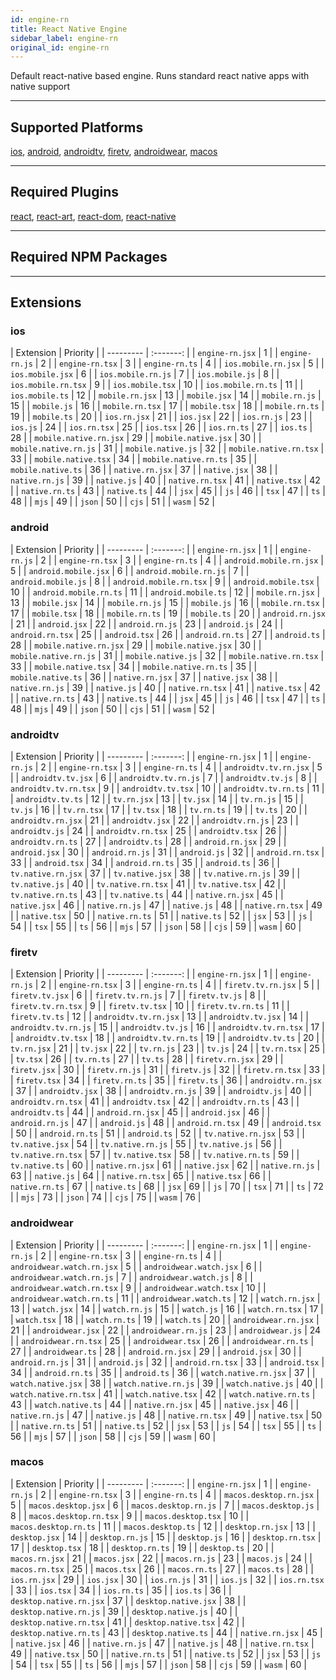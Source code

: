 ```yaml
---
id: engine-rn
title: React Native Engine
sidebar_label: engine-rn
original_id: engine-rn
---
```



<!--AUTO_GENERATED_START-->



Default react-native based engine. Runs standard react native apps with native support

---
## Supported Platforms

[ios](platforms/ios.md), [android](platforms/android.md), [androidtv](platforms/androidtv.md), [firetv](platforms/firetv.md), [androidwear](platforms/androidwear.md), [macos](platforms/macos.md)

---
## Required Plugins

[react](../plugins/overview#react), [react-art](../plugins/overview#react-art), [react-dom](../plugins/overview#react-dom), [react-native](../plugins/overview#react-native)

---
## Required NPM Packages















---
## Extensions

### ios

| Extension | Priority  |
      | --------- | :-------: |
| `engine-rn.jsx` | 1 |
| `engine-rn.js` | 2 |
| `engine-rn.tsx` | 3 |
| `engine-rn.ts` | 4 |
| `ios.mobile.rn.jsx` | 5 |
| `ios.mobile.jsx` | 6 |
| `ios.mobile.rn.js` | 7 |
| `ios.mobile.js` | 8 |
| `ios.mobile.rn.tsx` | 9 |
| `ios.mobile.tsx` | 10 |
| `ios.mobile.rn.ts` | 11 |
| `ios.mobile.ts` | 12 |
| `mobile.rn.jsx` | 13 |
| `mobile.jsx` | 14 |
| `mobile.rn.js` | 15 |
| `mobile.js` | 16 |
| `mobile.rn.tsx` | 17 |
| `mobile.tsx` | 18 |
| `mobile.rn.ts` | 19 |
| `mobile.ts` | 20 |
| `ios.rn.jsx` | 21 |
| `ios.jsx` | 22 |
| `ios.rn.js` | 23 |
| `ios.js` | 24 |
| `ios.rn.tsx` | 25 |
| `ios.tsx` | 26 |
| `ios.rn.ts` | 27 |
| `ios.ts` | 28 |
| `mobile.native.rn.jsx` | 29 |
| `mobile.native.jsx` | 30 |
| `mobile.native.rn.js` | 31 |
| `mobile.native.js` | 32 |
| `mobile.native.rn.tsx` | 33 |
| `mobile.native.tsx` | 34 |
| `mobile.native.rn.ts` | 35 |
| `mobile.native.ts` | 36 |
| `native.rn.jsx` | 37 |
| `native.jsx` | 38 |
| `native.rn.js` | 39 |
| `native.js` | 40 |
| `native.rn.tsx` | 41 |
| `native.tsx` | 42 |
| `native.rn.ts` | 43 |
| `native.ts` | 44 |
| `jsx` | 45 |
| `js` | 46 |
| `tsx` | 47 |
| `ts` | 48 |
| `mjs` | 49 |
| `json` | 50 |
| `cjs` | 51 |
| `wasm` | 52 |
### android

| Extension | Priority  |
      | --------- | :-------: |
| `engine-rn.jsx` | 1 |
| `engine-rn.js` | 2 |
| `engine-rn.tsx` | 3 |
| `engine-rn.ts` | 4 |
| `android.mobile.rn.jsx` | 5 |
| `android.mobile.jsx` | 6 |
| `android.mobile.rn.js` | 7 |
| `android.mobile.js` | 8 |
| `android.mobile.rn.tsx` | 9 |
| `android.mobile.tsx` | 10 |
| `android.mobile.rn.ts` | 11 |
| `android.mobile.ts` | 12 |
| `mobile.rn.jsx` | 13 |
| `mobile.jsx` | 14 |
| `mobile.rn.js` | 15 |
| `mobile.js` | 16 |
| `mobile.rn.tsx` | 17 |
| `mobile.tsx` | 18 |
| `mobile.rn.ts` | 19 |
| `mobile.ts` | 20 |
| `android.rn.jsx` | 21 |
| `android.jsx` | 22 |
| `android.rn.js` | 23 |
| `android.js` | 24 |
| `android.rn.tsx` | 25 |
| `android.tsx` | 26 |
| `android.rn.ts` | 27 |
| `android.ts` | 28 |
| `mobile.native.rn.jsx` | 29 |
| `mobile.native.jsx` | 30 |
| `mobile.native.rn.js` | 31 |
| `mobile.native.js` | 32 |
| `mobile.native.rn.tsx` | 33 |
| `mobile.native.tsx` | 34 |
| `mobile.native.rn.ts` | 35 |
| `mobile.native.ts` | 36 |
| `native.rn.jsx` | 37 |
| `native.jsx` | 38 |
| `native.rn.js` | 39 |
| `native.js` | 40 |
| `native.rn.tsx` | 41 |
| `native.tsx` | 42 |
| `native.rn.ts` | 43 |
| `native.ts` | 44 |
| `jsx` | 45 |
| `js` | 46 |
| `tsx` | 47 |
| `ts` | 48 |
| `mjs` | 49 |
| `json` | 50 |
| `cjs` | 51 |
| `wasm` | 52 |
### androidtv

| Extension | Priority  |
      | --------- | :-------: |
| `engine-rn.jsx` | 1 |
| `engine-rn.js` | 2 |
| `engine-rn.tsx` | 3 |
| `engine-rn.ts` | 4 |
| `androidtv.tv.rn.jsx` | 5 |
| `androidtv.tv.jsx` | 6 |
| `androidtv.tv.rn.js` | 7 |
| `androidtv.tv.js` | 8 |
| `androidtv.tv.rn.tsx` | 9 |
| `androidtv.tv.tsx` | 10 |
| `androidtv.tv.rn.ts` | 11 |
| `androidtv.tv.ts` | 12 |
| `tv.rn.jsx` | 13 |
| `tv.jsx` | 14 |
| `tv.rn.js` | 15 |
| `tv.js` | 16 |
| `tv.rn.tsx` | 17 |
| `tv.tsx` | 18 |
| `tv.rn.ts` | 19 |
| `tv.ts` | 20 |
| `androidtv.rn.jsx` | 21 |
| `androidtv.jsx` | 22 |
| `androidtv.rn.js` | 23 |
| `androidtv.js` | 24 |
| `androidtv.rn.tsx` | 25 |
| `androidtv.tsx` | 26 |
| `androidtv.rn.ts` | 27 |
| `androidtv.ts` | 28 |
| `android.rn.jsx` | 29 |
| `android.jsx` | 30 |
| `android.rn.js` | 31 |
| `android.js` | 32 |
| `android.rn.tsx` | 33 |
| `android.tsx` | 34 |
| `android.rn.ts` | 35 |
| `android.ts` | 36 |
| `tv.native.rn.jsx` | 37 |
| `tv.native.jsx` | 38 |
| `tv.native.rn.js` | 39 |
| `tv.native.js` | 40 |
| `tv.native.rn.tsx` | 41 |
| `tv.native.tsx` | 42 |
| `tv.native.rn.ts` | 43 |
| `tv.native.ts` | 44 |
| `native.rn.jsx` | 45 |
| `native.jsx` | 46 |
| `native.rn.js` | 47 |
| `native.js` | 48 |
| `native.rn.tsx` | 49 |
| `native.tsx` | 50 |
| `native.rn.ts` | 51 |
| `native.ts` | 52 |
| `jsx` | 53 |
| `js` | 54 |
| `tsx` | 55 |
| `ts` | 56 |
| `mjs` | 57 |
| `json` | 58 |
| `cjs` | 59 |
| `wasm` | 60 |
### firetv

| Extension | Priority  |
      | --------- | :-------: |
| `engine-rn.jsx` | 1 |
| `engine-rn.js` | 2 |
| `engine-rn.tsx` | 3 |
| `engine-rn.ts` | 4 |
| `firetv.tv.rn.jsx` | 5 |
| `firetv.tv.jsx` | 6 |
| `firetv.tv.rn.js` | 7 |
| `firetv.tv.js` | 8 |
| `firetv.tv.rn.tsx` | 9 |
| `firetv.tv.tsx` | 10 |
| `firetv.tv.rn.ts` | 11 |
| `firetv.tv.ts` | 12 |
| `androidtv.tv.rn.jsx` | 13 |
| `androidtv.tv.jsx` | 14 |
| `androidtv.tv.rn.js` | 15 |
| `androidtv.tv.js` | 16 |
| `androidtv.tv.rn.tsx` | 17 |
| `androidtv.tv.tsx` | 18 |
| `androidtv.tv.rn.ts` | 19 |
| `androidtv.tv.ts` | 20 |
| `tv.rn.jsx` | 21 |
| `tv.jsx` | 22 |
| `tv.rn.js` | 23 |
| `tv.js` | 24 |
| `tv.rn.tsx` | 25 |
| `tv.tsx` | 26 |
| `tv.rn.ts` | 27 |
| `tv.ts` | 28 |
| `firetv.rn.jsx` | 29 |
| `firetv.jsx` | 30 |
| `firetv.rn.js` | 31 |
| `firetv.js` | 32 |
| `firetv.rn.tsx` | 33 |
| `firetv.tsx` | 34 |
| `firetv.rn.ts` | 35 |
| `firetv.ts` | 36 |
| `androidtv.rn.jsx` | 37 |
| `androidtv.jsx` | 38 |
| `androidtv.rn.js` | 39 |
| `androidtv.js` | 40 |
| `androidtv.rn.tsx` | 41 |
| `androidtv.tsx` | 42 |
| `androidtv.rn.ts` | 43 |
| `androidtv.ts` | 44 |
| `android.rn.jsx` | 45 |
| `android.jsx` | 46 |
| `android.rn.js` | 47 |
| `android.js` | 48 |
| `android.rn.tsx` | 49 |
| `android.tsx` | 50 |
| `android.rn.ts` | 51 |
| `android.ts` | 52 |
| `tv.native.rn.jsx` | 53 |
| `tv.native.jsx` | 54 |
| `tv.native.rn.js` | 55 |
| `tv.native.js` | 56 |
| `tv.native.rn.tsx` | 57 |
| `tv.native.tsx` | 58 |
| `tv.native.rn.ts` | 59 |
| `tv.native.ts` | 60 |
| `native.rn.jsx` | 61 |
| `native.jsx` | 62 |
| `native.rn.js` | 63 |
| `native.js` | 64 |
| `native.rn.tsx` | 65 |
| `native.tsx` | 66 |
| `native.rn.ts` | 67 |
| `native.ts` | 68 |
| `jsx` | 69 |
| `js` | 70 |
| `tsx` | 71 |
| `ts` | 72 |
| `mjs` | 73 |
| `json` | 74 |
| `cjs` | 75 |
| `wasm` | 76 |
### androidwear

| Extension | Priority  |
      | --------- | :-------: |
| `engine-rn.jsx` | 1 |
| `engine-rn.js` | 2 |
| `engine-rn.tsx` | 3 |
| `engine-rn.ts` | 4 |
| `androidwear.watch.rn.jsx` | 5 |
| `androidwear.watch.jsx` | 6 |
| `androidwear.watch.rn.js` | 7 |
| `androidwear.watch.js` | 8 |
| `androidwear.watch.rn.tsx` | 9 |
| `androidwear.watch.tsx` | 10 |
| `androidwear.watch.rn.ts` | 11 |
| `androidwear.watch.ts` | 12 |
| `watch.rn.jsx` | 13 |
| `watch.jsx` | 14 |
| `watch.rn.js` | 15 |
| `watch.js` | 16 |
| `watch.rn.tsx` | 17 |
| `watch.tsx` | 18 |
| `watch.rn.ts` | 19 |
| `watch.ts` | 20 |
| `androidwear.rn.jsx` | 21 |
| `androidwear.jsx` | 22 |
| `androidwear.rn.js` | 23 |
| `androidwear.js` | 24 |
| `androidwear.rn.tsx` | 25 |
| `androidwear.tsx` | 26 |
| `androidwear.rn.ts` | 27 |
| `androidwear.ts` | 28 |
| `android.rn.jsx` | 29 |
| `android.jsx` | 30 |
| `android.rn.js` | 31 |
| `android.js` | 32 |
| `android.rn.tsx` | 33 |
| `android.tsx` | 34 |
| `android.rn.ts` | 35 |
| `android.ts` | 36 |
| `watch.native.rn.jsx` | 37 |
| `watch.native.jsx` | 38 |
| `watch.native.rn.js` | 39 |
| `watch.native.js` | 40 |
| `watch.native.rn.tsx` | 41 |
| `watch.native.tsx` | 42 |
| `watch.native.rn.ts` | 43 |
| `watch.native.ts` | 44 |
| `native.rn.jsx` | 45 |
| `native.jsx` | 46 |
| `native.rn.js` | 47 |
| `native.js` | 48 |
| `native.rn.tsx` | 49 |
| `native.tsx` | 50 |
| `native.rn.ts` | 51 |
| `native.ts` | 52 |
| `jsx` | 53 |
| `js` | 54 |
| `tsx` | 55 |
| `ts` | 56 |
| `mjs` | 57 |
| `json` | 58 |
| `cjs` | 59 |
| `wasm` | 60 |
### macos

| Extension | Priority  |
      | --------- | :-------: |
| `engine-rn.jsx` | 1 |
| `engine-rn.js` | 2 |
| `engine-rn.tsx` | 3 |
| `engine-rn.ts` | 4 |
| `macos.desktop.rn.jsx` | 5 |
| `macos.desktop.jsx` | 6 |
| `macos.desktop.rn.js` | 7 |
| `macos.desktop.js` | 8 |
| `macos.desktop.rn.tsx` | 9 |
| `macos.desktop.tsx` | 10 |
| `macos.desktop.rn.ts` | 11 |
| `macos.desktop.ts` | 12 |
| `desktop.rn.jsx` | 13 |
| `desktop.jsx` | 14 |
| `desktop.rn.js` | 15 |
| `desktop.js` | 16 |
| `desktop.rn.tsx` | 17 |
| `desktop.tsx` | 18 |
| `desktop.rn.ts` | 19 |
| `desktop.ts` | 20 |
| `macos.rn.jsx` | 21 |
| `macos.jsx` | 22 |
| `macos.rn.js` | 23 |
| `macos.js` | 24 |
| `macos.rn.tsx` | 25 |
| `macos.tsx` | 26 |
| `macos.rn.ts` | 27 |
| `macos.ts` | 28 |
| `ios.rn.jsx` | 29 |
| `ios.jsx` | 30 |
| `ios.rn.js` | 31 |
| `ios.js` | 32 |
| `ios.rn.tsx` | 33 |
| `ios.tsx` | 34 |
| `ios.rn.ts` | 35 |
| `ios.ts` | 36 |
| `desktop.native.rn.jsx` | 37 |
| `desktop.native.jsx` | 38 |
| `desktop.native.rn.js` | 39 |
| `desktop.native.js` | 40 |
| `desktop.native.rn.tsx` | 41 |
| `desktop.native.tsx` | 42 |
| `desktop.native.rn.ts` | 43 |
| `desktop.native.ts` | 44 |
| `native.rn.jsx` | 45 |
| `native.jsx` | 46 |
| `native.rn.js` | 47 |
| `native.js` | 48 |
| `native.rn.tsx` | 49 |
| `native.tsx` | 50 |
| `native.rn.ts` | 51 |
| `native.ts` | 52 |
| `jsx` | 53 |
| `js` | 54 |
| `tsx` | 55 |
| `ts` | 56 |
| `mjs` | 57 |
| `json` | 58 |
| `cjs` | 59 |
| `wasm` | 60 |



<!--AUTO_GENERATED_END-->
